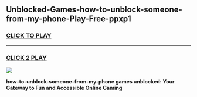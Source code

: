 
## Unblocked-Games-how-to-unblock-someone-from-my-phone-Play-Free-ppxp1
<h3>
<a href="https://premium76.site?title=how-to-unblock-someone-from-my-phone&ref=18A1">CLICK TO PLAY</a></h3>
<hr>

<h3>
<a href="https://premium76.site?title=how-to-unblock-someone-from-my-phone&ref=18A1">CLICK 2 PLAY</a>
  
</h3>

<a href="https://premium76.site?title=how-to-unblock-someone-from-my-phone&ref=18A1"><img src="https://clearcache.store/games.png"></a>


**how-to-unblock-someone-from-my-phone games unblocked: Your Gateway to Fun and Accessible Online Gaming**
